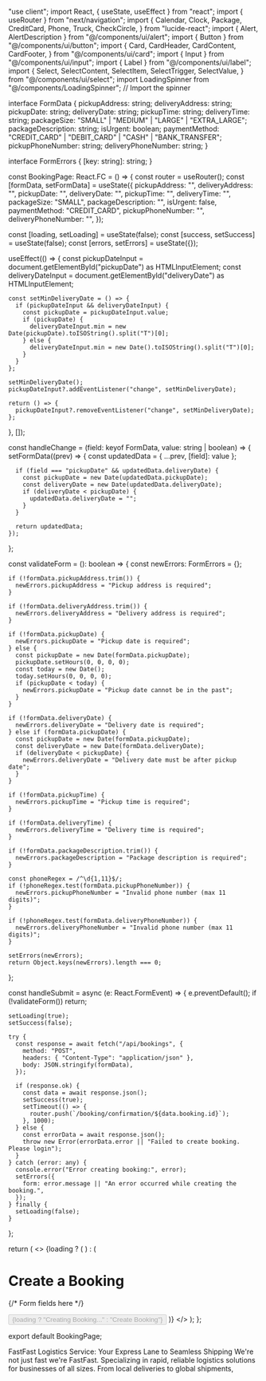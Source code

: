 "use client";
import React, { useState, useEffect } from "react";
import { useRouter } from "next/navigation";
import {
  Calendar,
  Clock,
  Package,
  CreditCard,
  Phone,
  Truck,
  CheckCircle,
} from "lucide-react";
import { Alert, AlertDescription } from "@/components/ui/alert";
import { Button } from "@/components/ui/button";
import {
  Card,
  CardHeader,
  CardContent,
  CardFooter,
} from "@/components/ui/card";
import { Input } from "@/components/ui/input";
import { Label } from "@/components/ui/label";
import {
  Select,
  SelectContent,
  SelectItem,
  SelectTrigger,
  SelectValue,
} from "@/components/ui/select";
import LoadingSpinner from "@/components/LoadingSpinner"; // Import the spinner

interface FormData {
  pickupAddress: string;
  deliveryAddress: string;
  pickupDate: string;
  deliveryDate: string;
  pickupTime: string;
  deliveryTime: string;
  packageSize: "SMALL" | "MEDIUM" | "LARGE" | "EXTRA_LARGE";
  packageDescription: string;
  isUrgent: boolean;
  paymentMethod: "CREDIT_CARD" | "DEBIT_CARD" | "CASH" | "BANK_TRANSFER";
  pickupPhoneNumber: string;
  deliveryPhoneNumber: string;
}

interface FormErrors {
  [key: string]: string;
}

const BookingPage: React.FC = () => {
  const router = useRouter();
  const [formData, setFormData] = useState<FormData>({
    pickupAddress: "",
    deliveryAddress: "",
    pickupDate: "",
    deliveryDate: "",
    pickupTime: "",
    deliveryTime: "",
    packageSize: "SMALL",
    packageDescription: "",
    isUrgent: false,
    paymentMethod: "CREDIT_CARD",
    pickupPhoneNumber: "",
    deliveryPhoneNumber: "",
  });

  const [loading, setLoading] = useState(false);
  const [success, setSuccess] = useState(false);
  const [errors, setErrors] = useState<FormErrors>({});

  useEffect(() => {
    const pickupDateInput = document.getElementById("pickupDate") as HTMLInputElement;
    const deliveryDateInput = document.getElementById("deliveryDate") as HTMLInputElement;

    const setMinDeliveryDate = () => {
      if (pickupDateInput && deliveryDateInput) {
        const pickupDate = pickupDateInput.value;
        if (pickupDate) {
          deliveryDateInput.min = new Date(pickupDate).toISOString().split("T")[0];
        } else {
          deliveryDateInput.min = new Date().toISOString().split("T")[0];
        }
      }
    };

    setMinDeliveryDate();
    pickupDateInput?.addEventListener("change", setMinDeliveryDate);

    return () => {
      pickupDateInput?.removeEventListener("change", setMinDeliveryDate);
    };
  }, []);

  const handleChange = (field: keyof FormData, value: string | boolean) => {
    setFormData((prev) => {
      const updatedData = { ...prev, [field]: value };

      if (field === "pickupDate" && updatedData.deliveryDate) {
        const pickupDate = new Date(updatedData.pickupDate);
        const deliveryDate = new Date(updatedData.deliveryDate);
        if (deliveryDate < pickupDate) {
          updatedData.deliveryDate = "";
        }
      }

      return updatedData;
    });
  };

  const validateForm = (): boolean => {
    const newErrors: FormErrors = {};

    if (!formData.pickupAddress.trim()) {
      newErrors.pickupAddress = "Pickup address is required";
    }

    if (!formData.deliveryAddress.trim()) {
      newErrors.deliveryAddress = "Delivery address is required";
    }

    if (!formData.pickupDate) {
      newErrors.pickupDate = "Pickup date is required";
    } else {
      const pickupDate = new Date(formData.pickupDate);
      pickupDate.setHours(0, 0, 0, 0);
      const today = new Date();
      today.setHours(0, 0, 0, 0);
      if (pickupDate < today) {
        newErrors.pickupDate = "Pickup date cannot be in the past";
      }
    }

    if (!formData.deliveryDate) {
      newErrors.deliveryDate = "Delivery date is required";
    } else if (formData.pickupDate) {
      const pickupDate = new Date(formData.pickupDate);
      const deliveryDate = new Date(formData.deliveryDate);
      if (deliveryDate < pickupDate) {
        newErrors.deliveryDate = "Delivery date must be after pickup date";
      }
    }

    if (!formData.pickupTime) {
      newErrors.pickupTime = "Pickup time is required";
    }

    if (!formData.deliveryTime) {
      newErrors.deliveryTime = "Delivery time is required";
    }

    if (!formData.packageDescription.trim()) {
      newErrors.packageDescription = "Package description is required";
    }

    const phoneRegex = /^\d{1,11}$/;
    if (!phoneRegex.test(formData.pickupPhoneNumber)) {
      newErrors.pickupPhoneNumber = "Invalid phone number (max 11 digits)";
    }

    if (!phoneRegex.test(formData.deliveryPhoneNumber)) {
      newErrors.deliveryPhoneNumber = "Invalid phone number (max 11 digits)";
    }

    setErrors(newErrors);
    return Object.keys(newErrors).length === 0;
  };

  const handleSubmit = async (e: React.FormEvent) => {
    e.preventDefault();
    if (!validateForm()) return;

    setLoading(true);
    setSuccess(false);

    try {
      const response = await fetch("/api/bookings", {
        method: "POST",
        headers: { "Content-Type": "application/json" },
        body: JSON.stringify(formData),
      });

      if (response.ok) {
        const data = await response.json();
        setSuccess(true);
        setTimeout(() => {
          router.push(`/booking/confirmation/${data.booking.id}`);
        }, 1000);
      } else {
        const errorData = await response.json();
        throw new Error(errorData.error || "Failed to create booking. Please login");
      }
    } catch (error: any) {
      console.error("Error creating booking:", error);
      setErrors({
        form: error.message || "An error occurred while creating the booking.",
      });
    } finally {
      setLoading(false);
    }
  };

  return (
    <>
      {loading ? (
        <LoadingSpinner />
      ) : (
        <Card className="max-w-2xl mx-auto mt-8 bg-white dark:bg-gray-900 shadow-md rounded-lg transition-colors duration-200">
          <CardHeader>
            <h1 className="text-3xl font-bold text-center">Create a Booking</h1>
          </CardHeader>
          <CardContent>
            <form onSubmit={handleSubmit} className="space-y-6">
              {/* Form fields here */}
            </form>
          </CardContent>
          <CardFooter className="flex justify-end">
            <Button
              type="submit"
              onClick={handleSubmit}
              disabled={loading}
              className="px-4 py-2 text-white bg-blue-600 rounded-md hover:bg-blue-700 focus:outline-none"
            >
              {loading ? "Creating Booking..." : "Create Booking"}
            </Button>
          </CardFooter>
        </Card>
      )}
    </>
  );
};

export default BookingPage;



FastFast Logistics Service: Your Express Lane to Seamless Shipping
We're not just fast we're FastFast. Specializing in rapid, reliable logistics solutions for businesses of all sizes. From local deliveries to global shipments, 